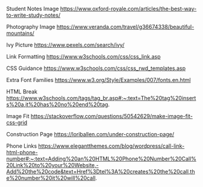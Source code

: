 Student Notes Image
https://www.oxford-royale.com/articles/the-best-way-to-write-study-notes/

Photography Image
https://www.veranda.com/travel/g36674338/beautiful-mountains/

Ivy Picture
https://www.pexels.com/search/ivy/

Link Formatting
https://www.w3schools.com/css/css_link.asp

CSS Guidance
https://www.w3schools.com/css/css_rwd_templates.asp

Extra Font Families
https://www.w3.org/Style/Examples/007/fonts.en.html

HTML Break 
https://www.w3schools.com/tags/tag_br.asp#:~:text=The%20tag%20inserts%20a,it%20has%20no%20end%20tag.

Image Fit
https://stackoverflow.com/questions/50542629/make-image-fit-css-grid

Construction Page
https://loriballen.com/under-construction-page/

Phone Links
https://www.elegantthemes.com/blog/wordpress/call-link-html-phone-number#:~:text=Adding%20an%20HTML%20Phone%20Number%20Call%20Link%20to%20your%20Website,-Add%20the%20code&text=Href%3Dtel%3A%20creates%20the%20call,the%20number%20it%20will%20call.